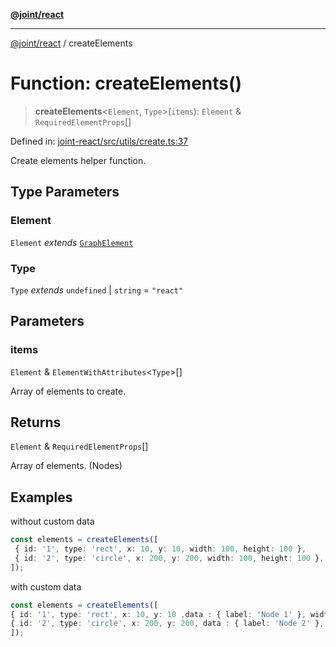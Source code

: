 [**@joint/react**](../README.md)

***

[@joint/react](../README.md) / createElements

# Function: createElements()

> **createElements**\<`Element`, `Type`\>(`items`): `Element` & `RequiredElementProps`[]

Defined in: [joint-react/src/utils/create.ts:37](https://github.com/samuelgja/joint/blob/main/packages/joint-react/src/utils/create.ts#L37)

Create elements helper function.

## Type Parameters

### Element

`Element` *extends* [`GraphElement`](../interfaces/GraphElement.md)

### Type

`Type` *extends* `undefined` \| `string` = `"react"`

## Parameters

### items

`Element` & `ElementWithAttributes`\<`Type`\>[]

Array of elements to create.

## Returns

`Element` & `RequiredElementProps`[]

Array of elements. (Nodes)

## Examples

without custom data
```ts
const elements = createElements([
 { id: '1', type: 'rect', x: 10, y: 10, width: 100, height: 100 },
 { id: '2', type: 'circle', x: 200, y: 200, width: 100, height: 100 },
]);
```

with custom data
```ts
const elements = createElements([
{ id: '1', type: 'rect', x: 10, y: 10 ,data : { label: 'Node 1' }, width: 100, height: 100 },
{ id: '2', type: 'circle', x: 200, y: 200, data : { label: 'Node 2' }, width: 100, height: 100 },
]);
```
